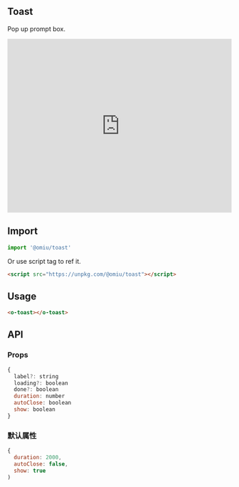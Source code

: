 ## Toast

Pop up prompt box.

<iframe height="391" style="width: 100%;" scrolling="no" title="OMIU Toast" src="https://codepen.io/omijs/embed/YzyVwOO?height=391&theme-id=default&default-tab=html,result" frameborder="no" allowtransparency="true" allowfullscreen="true" loading="lazy">
  See the Pen <a href='https://codepen.io/omijs/pen/YzyVwOO'>OMIU Checkbox</a> by OMI
  (<a href='https://codepen.io/omijs'>@omijs</a>) on <a href='https://codepen.io'>CodePen</a>.
</iframe>

## Import

```js
import '@omiu/toast'
```

Or use script tag to ref it.


```html
<script src="https://unpkg.com/@omiu/toast"></script>
```

## Usage

```html
<o-toast></o-toast>
```

## API

### Props

```jsx
{
  label?: string
  loading?: boolean
  done?: boolean
  duration: number
  autoClose: boolean
  show: boolean
}
```

### 默认属性

```jsx
{
  duration: 2000,
  autoClose: false,
  show: true
)
```
